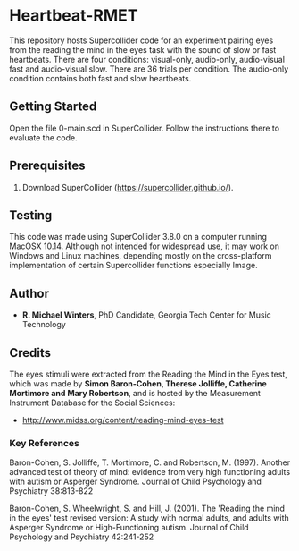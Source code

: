 # Heartbeat-RMET
This repository hosts Supercollider code for an experiment pairing eyes from the reading the mind in the eyes task with the sound of slow or fast heartbeats. There are four conditions: visual-only, audio-only, audio-visual fast and audio-visual slow. There are 36 trials per condition. The audio-only condition contains both fast and slow heartbeats. 

## Getting Started
Open the file 0-main.scd in SuperCollider. Follow the instructions there to evaluate the code.

## Prerequisites
1. Download SuperCollider (https://supercollider.github.io/).

## Testing
This code was made using SuperCollider 3.8.0 on a computer running MacOSX 10.14. Although not intended for widespread use, it may work on Windows and Linux machines, depending mostly on the cross-platform implementation of certain Supercollider functions especially Image.

## Author
* **R. Michael Winters**, PhD Candidate, Georgia Tech Center for Music Technology

## Credits

The eyes stimuli were extracted from the Reading the Mind in the Eyes test, which was made by **Simon Baron‐Cohen, Therese Jolliffe, Catherine Mortimore and Mary Robertson**, and is hosted by the Measurement Instrument Database for the Social Sciences:

* http://www.midss.org/content/reading-mind-eyes-test 

### Key References
Baron-Cohen, S. Jolliffe, T. Mortimore, C. and Robertson, M. (1997). Another advanced test of theory of mind: evidence from very high functioning adults with autism or Asperger Syndrome. Journal of Child Psychology and Psychiatry 38:813-822

Baron-Cohen, S. Wheelwright, S. and Hill, J. (2001). The 'Reading the mind in the eyes' test revised version: A study with normal adults, and adults with Asperger Syndrome or High-Functioning autism. Journal of Child Psychology and Psychiatry 42:241-252